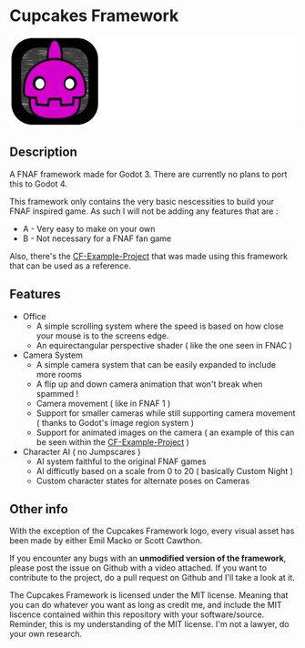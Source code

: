 # Cupcakes Framework

<p align="center">
<img src="cupcake_logo.png" alt="Cupcakes Framework logo">
</p>

## Description

A FNAF framework made for Godot 3. There are currently no plans to port this to Godot 4.

This framework only contains the very basic nescessities to build your FNAF inspired game.
As such I will not be adding any features that are :
  - A - Very easy to make on your own
  - B - Not necessary for a FNAF fan game

Also, there's the [CF-Example-Project](https://github.com/Oplexitie/CF-Example-Project/tree/main) that was made using this framework that can be used as a reference.

## Features

- Office
	- A simple scrolling system where the speed is based on how close your mouse is to the screens edge.
	- An equirectangular perspective shader ( like the one seen in FNAC )
- Camera System
	- A simple camera system that can be easily expanded to include more rooms
  - A flip up and down camera animation that won't break when spammed !
  - Camera movement ( like in FNAF 1 )
  - Support for smaller cameras while still supporting camera movement ( thanks to Godot's image region system )
  - Support for animated images on the camera ( an example of this can be seen within the [CF-Example-Project](https://github.com/Oplexitie/CF-Example-Project/tree/main) )
- Character AI ( no Jumpscares )
  - AI system faithful to the original FNAF games
  - AI difficutly based on a scale from 0 to 20 ( basically Custom Night )
  - Custom character states for alternate poses on Cameras
 
 ## Other info

With the exception of the Cupcakes Framework logo, every visual asset has been made by either Emil Macko or Scott Cawthon.

If you encounter any bugs with an **unmodified version of the framework**, please post the issue on Github with a video attached.
If you want to contribute to the project, do a pull request on Github and I'll take a look at it.

The Cupcakes Framework is licensed under the MIT license.
Meaning that you can do whatever you want as long as credit me, and include the MIT liscence contained within this repository with your software/source.
Reminder, this is my understanding of the MIT license. I'm not a lawyer, do your own research.
